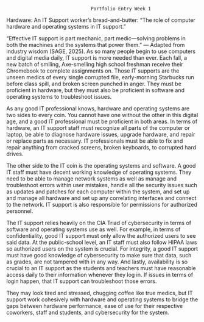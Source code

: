                                    Portfolio Entry Week 1
  
Hardware: An IT Support worker’s bread-and-butter: “The role of computer hardware and operating systems in IT support.”

“Effective IT support is part mechanic, part medic—solving problems in both the machines and the systems that power them.” — Adapted from industry 
wisdom (SAGE, 2025). As so many people begin to use computers and digital media daily, IT support is more needed than ever. Each fall, a new batch of smiling, 
Axe-smelling high school freshman receive their Chromebook to complete assignments on. Those IT supports are the unseen medics of every single corrupted file,
early-morning Starbucks run before class spill, and broken screen punched in anger. They must be proficient in hardware, but they must also be proficient in 
software and operating systems to troubleshoot issues.

As any good IT professional knows, hardware and operating systems are two sides to every coin. You cannot have one without the other in this digital age, and a 
good IT professional must be proficient in both areas. In terms of hardware, an IT support staff must recognize all parts of the computer or laptop, be able to 
diagnose hardware issues, upgrade hardware, and repair or replace parts as necessary. IT professionals must be able to fix and repair anything from cracked screens,
broken keyboards, to corrupted hard drives. 

The other side to the IT coin is the operating systems and software. A good IT staff must have decent working knowledge of operating systems. They need to be able to 
manage network systems as well as manage and troubleshoot errors within user mistakes, handle all the security issues such as updates and patches for each computer 
within the system, and set up and manage all hardware and set up any correlating interfaces and connect to the network. IT support is also responsible for permissions 
for authorized personnel. 

The IT support relies heavily on the CIA Triad of cybersecurity in terms of software and operating systems use as well. For example, in terms of confidentiality, good 
IT support must only allow the authorized users to see said data. At the public-school level, an IT staff must also follow HIPAA laws so authorized users on the system 
is crucial. For integrity, a good IT support must have good knowledge of cybersecurity to make sure that data, such as grades, are not tampered with in any way. And 
lastly, availability is so crucial to an IT support as the students and teachers must have reasonable access daily to their information whenever they log in. If issues
in terms of login happen, that IT support can troubleshoot those errors. 

They may look tired and stressed, chugging coffee like true medics, but IT support work cohesively with hardware and operating systems to bridge the gaps between 
hardware performance, ease of use for their respective coworkers, staff and students, and cybersecurity for the system. 
